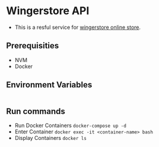 # Wingerstore API

- This is a resful service for [wingerstore online store]().

## Prerequisities

- NVM
- Docker

## Environment Variables

```

```

## Run commands

- Run Docker Containers
  `docker-compose up -d`
- Enter Container
  `docker exec -it <container-name> bash`
- Display Containers
  `docker ls`
